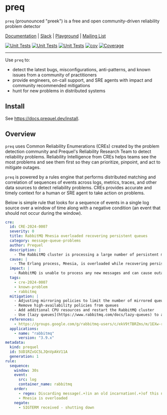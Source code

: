 # preq

`preq` (prounounced "preek") is a free and open community-driven reliability problem detector

[Documentation](https://docs.prequel.dev) | [Slack](https://inviter.co/prequel) | [Playground](https://play.prequel.dev/) | [Mailing List](https://www.detect.sh)

[![Unit Tests](https://github.com/prequel-dev/cre/actions/workflows/build.yml/badge.svg)](https://github.com/prequel-dev/cre/actions/workflows/build.yml)
[![Unit Tests](https://github.com/prequel-dev/preq/actions/workflows/build.yml/badge.svg)](https://github.com/prequel-dev/preq/actions/workflows/build.yml)
[![Unit Tests](https://github.com/prequel-dev/prequel-compiler/actions/workflows/build.yml/badge.svg)](https://github.com/prequel-dev/prequel-compiler/actions/workflows/build.yml)
[![cov](https://prequel-dev.github.io/preq/badges/coverage.svg)](https://github.com/prequel-dev/preq/actions)
[![Coverage](https://prequel-dev.github.io/preq/badges/coverage.svg)](https://github.com/prequel-dev/preq/actions/workflows/coverage.yml)

---

Use `preq` to:

- detect the latest bugs, misconfigurations, anti-patterns, and known issues from a community of practitioners
- provide engineers, on-call support, and SRE agents with impact and community recommended mitigations
- hunt for new problems in distributed systems

## Install

See https://docs.prequel.dev/install.

## Overview

`preq` uses Common Reliability Enumerations (CREs) created by the problem detection community and Prequel's Reliability Research Team to detect reliability problems. Reliability Intelligence from CREs helps teams see the most problems and see them first so they can prioritize, pinpoint, and act to mitigate outages.

`preq` is powered by a rules engine that performs distributed matching and correlation of sequences of events across logs, metrics, traces, and other data sources to detect reliability problems. CREs provides accurate and timely context for a human or SRE agent to take action on problems.

Below is simple rule that looks for a sequence of events in a single log source over a window of time along with a negative condition (an event that should not occur during the window).

```yaml title="cre-2024-0007.yaml" showLineNumbers
cre:
  id: CRE-2024-0007
  severity: 0
  title: RabbitMQ Mnesia overloaded recovering persistent queues
  category: message-queue-problems
  author: Prequel
  description: |
    - The RabbitMQ cluster is processing a large number of persistent mirrored queues at boot. 
  cause: |
    - The Erlang process, Mnesia, is overloaded while recovering persistent queues on boot. 
  impact: |
    - RabbitMQ is unable to process any new messages and can cause outages in consumers and producers.
  tags: 
    - cre-2024-0007
    - known-problem
    - rabbitmq
  mitigation: |
    - Adjusting mirroring policies to limit the number of mirrored queues
    - Remove high-availability policies from queues
    - Add additional CPU resources and restart the RabbitMQ cluster
    - Use [lazy queues](https://www.rabbitmq.com/docs/lazy-queues) to avoid incurring the costs of writing data to disk 
  references:
    - https://groups.google.com/g/rabbitmq-users/c/ekV9tTBRZms/m/1EXw-ruuBQAJ
  applications:
    - name: "rabbitmq"
      version: "3.9.x"
metadata:
  kind: prequel
  id: 5UD1RZxGC5LJQnVpAkV11A
  generation: 1
rule:
  sequence:
    window: 30s
    event:
      src: log
      container_name: rabbitmq
    order:
      - regex: Discarding message(.+)in an old incarnation(.+)of this node
      - Mnesia is overloaded
    negate:
      - SIGTERM received - shutting down
```
